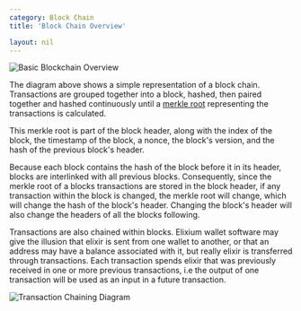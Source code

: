 ```yaml
---
category: Block Chain
title: 'Block Chain Overview'

layout: nil
---
```


![Basic Blockchain Overview](https://s3-us-west-2.amazonaws.com/elixium-assets/Basic_blockchain.png)

The diagram above shows a simple representation of a block chain. Transactions
are grouped together into a block, hashed, then paired together and hashed
continuously until a [merkle root]() representing the transactions is calculated.

This merkle root is part of the block header, along with the index of the block,
the timestamp of the block, a nonce, the block's version, and the hash of the
previous block's header.

Because each block contains the hash of the block before it in its header, blocks
are interlinked with all previous blocks. Consequently, since the merkle root of
a blocks transactions are stored in the block header, if any transaction within
the block is changed, the merkle root will change, which will change the hash
of the block's header. Changing the block's header will also change the headers
of all the blocks following.

Transactions are also chained within blocks. Elixium wallet software may give
the illusion that elixir is sent from one wallet to another, or that an address
may have a balance associated with it, but really elixir is transferred through
transactions. Each transaction spends elixir that was previously received in one
or more previous transactions, i.e the output of one transaction will be used
as an input in a future transaction.

![Transaction Chaining Diagram](https://s3-us-west-2.amazonaws.com/elixium-assets/Transaction_chaining.png)
